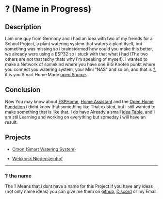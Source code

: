 # ? (Name in Progress)
## Description

I am one guy from Germany and i had an idea with two of my freinds for a School Project, a plant watering system that waters a plant itself, but sometihng was missing so i brainstormed how could you make this better, we already were using a ESP32 so i stuck with that what i had (The two others are not that techy thats why i'm speaking of myself). I wanted to make a Network of somekind where you have one BIG Knoten punkt where you connect you watering system, your Mini "NAS" and so on, and that is [?](#-tha-name), it is you Smart Home Made [open Source][3]. 

## Conclusion

Now You may know about [ESPHome][4], [Home Assistant][5] and the [Open Home Fundation][6] i didnt know that something like That existed, but i still wanted to make something that is like that.
I do have Already a small [idea Table](#projects), and i am stil Learning and working on everything but someday i will have an result.

## Projects

- [Citron (Smart Watering System)](https://official-pepe.github.io/Web/Projects/Project-Citron/Citron.html)

- [Webkiosk Niedersteinhof](https://official-pepe.github.io/Web/Projects/Webkiosk-Niedersteinhof/Web/Webview-home.html)
---

### ? tha name

The ? Means that i dont have a name for this Project if you have any ideas (not only name ideas) you can give me them on [github][1], [Discord][2] or my Email


  [1]: https://github.com/Official-Pepe/Web
  [2]: https://discord.gg/W6jBRcRZB2
  [3]: https://en.wikipedia.org/wiki/Open_source
  [4]: https://esphome.io/
  [5]: https://www.home-assistant.io/
  [6]: https://www.openhomefoundation.org/
